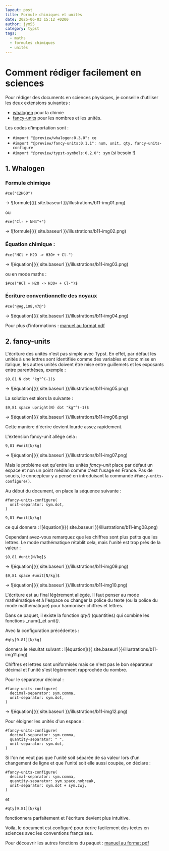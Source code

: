 ```yaml
---
layout: post
title: Formule chimiques et unités
date: 2025-06-03 15:12 +0200
author: jym55
category: typst
tags:
  - maths
  - formules chimiques
  - unités
---
```


# Comment rédiger facilement en sciences

Pour rédiger des documents en sciences physiques, je conseille d'utiliser les deux extensions suivantes :
- [whalogen](https://typst.app/universe/package/whalogen/ ) pour la chimie
- [fancy-units](https://typst.app/universe/package/fancy-units ) pour les nombres et les unités.

Les codes d'importation sont :
- ```#import "@preview/whalogen:0.3.0": ce```
- ```#import "@preview/fancy-units:0.1.1": num, unit, qty, fancy-units-configure```
- ```#import "@preview/typst-symbols:0.2.0": sym```  (si besoin !)

## 1. Whalogen
### Formule chimique
```
#ce("C2H6O")
```
-> ![formule]({{ site.baseurl }}/illustrations/b11-img01.png)

ou
```
#ce("Cl- + NH4^+")
```
-> ![formule]({{ site.baseurl }}/illustrations/b11-img02.png)

### Équation chimique :
```
#ce("HCl + H2O -> H3O+ + Cl-")
```
-> ![équation]({{ site.baseurl }}/illustrations/b11-img03.png)

ou en mode maths :
```
$#ce("HCl + H2O -> H3O+ + Cl-")$
```

### Écriture conventionnelle des noyaux
```
#ce("@Ag,108,47@")
``` 
-> ![équation]({{ site.baseurl }}/illustrations/b11-img04.png)

Pour plus d'informations : [manuel au format pdf](https://github.com/schang412/typst-whalogen/blob/master/manual.pdf)

## 2. fancy-units
L'écriture des unités n'est pas simple avec Typst. En effet, par défaut les unités à une lettres sont identifiée comme des variables et donc mise en italique, les autres unités doivent être mise entre guillemets et les exposants entre parenthèses, exemple :
```
$9,81 N dot "kg"^(-1)$
```
-> ![équation]({{ site.baseurl }}/illustrations/b11-img05.png)

La solution est alors la suivante :
```
$9,81 space upright(N) dot "kg"^(-1)$
```
-> ![équation]({{ site.baseurl }}/illustrations/b11-img06.png)

Cette manière d'écrire devient lourde assez rapidement.

L'extension fancy-unit allège cela :
```
9,81 #unit[N/kg]
```
-> ![équation]({{ site.baseurl }}/illustrations/b11-img07.png)

Mais le problème est qu'entre les unités _fancy-unit_ place par défaut un espace et  non un point médian comme c'est l'usage en France. Pas de soucis, le concepteur y a pensé en introduisant la commande ```#fancy-units-configure()```.

Au début du document, on place la séquence suivante :
```
#fancy-units-configure(
  unit-separator: sym.dot,
)
```

```
9,81 #unit[N/kg]
```
ce qui donnera : ![équation]({{ site.baseurl }}/illustrations/b11-img08.png)

Cependant avez-vous remarquez que les chiffres sont plus petits que les lettres. Le mode mathématique rétablit cela, mais l'unité est trop près de la valeur :
```
$9,81 #unit[N/kg]$
```
-> ![équation]({{ site.baseurl }}/illustrations/b11-img09.png)

```
$9,81 space #unit[N/kg]$
```
-> ![équation]({{ site.baseurl }}/illustrations/b11-img10.png)

L'écriture est au final légèrement allégée. Il faut penser au mode mathématique et à l'espace ou changer la police du texte (ou la police du mode mathématique) pour harmoniser chiffres et lettres.


Dans ce paquet, il existe la fonction _qty()_ (quantities) qui combine les fonctions _num()_et _unit()_.

Avec la configuration précédentes :
```
#qty[9.81][N/kg]
```
donnera le résultat suivant : ![équation]({{ site.baseurl }}/illustrations/b11-img11.png)

Chiffres et lettres sont uniformisés mais ce n'est pas le bon séparateur décimal et l'unité s'est légèrement rapprochée du nombre.

Pour le séparateur décimal :

```
#fancy-units-configure(
  decimal-separator: sym.comma,
  unit-separator: sym.dot,  
)
```

-> ![équation]({{ site.baseurl }}/illustrations/b11-img12.png)

Pour éloigner les unités d'un espace :
```
#fancy-units-configure(
  decimal-separator: sym.comma,
  quantity-separator: " ",
  unit-separator: sym.dot,  
)
```

Si l'on ne veut pas que l'unité soit séparée de sa valeur lors d'un changement de ligne et que l'unité soit elle aussi coupée, on déclare :

```
#fancy-units-configure(
  decimal-separator: sym.comma,
  quantity-separator: sym.space.nobreak,
  unit-separator: sym.dot + sym.zwj,  
)
```
et
```
#qty[9.81][N/kg]
```
fonctionnera parfaitement et l'écriture devient plus intuitive.

Voilà, le document est configuré pour écrire facilement des textes en sciences avec les conventions françaises.


Pour découvrir les autres fonctions du paquet : [manuel au format pdf](https://github.com/janekfleper/typst-fancy-units/releases/download/v0.1.1/manual.pdf)
